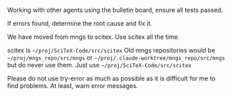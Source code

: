 <!-- ---
!-- Timestamp: 2025-06-14 00:04:38
!-- Author: ywatanabe
!-- File: /ssh:sp:/home/ywatanabe/proj/SciTeX-Code/CLAUDE.md
!-- --- -->

Working with other agents using the bulletin board, ensure all tests passed.

If errors found, determine the root cause and fix it.

We have moved from mngs to scitex. Use scitex all the time.

scitex is `~/proj/SciTeX-Code/src/scitex`
Old mngs repositories would be `~/proj/mngs_repo/src/mngs` or `~/proj/.claude-worktree/mngs_repo/src/mngs` but do never use them. Just use `~/proj/SciTeX-Code/src/scitex`

Please do not use try-error as much as possible as it is difficult for me to find problems. At least, warn error messages.

<!-- EOF -->